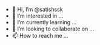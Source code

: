 - 👋 Hi, I’m @satishssk
- 👀 I’m interested in ...
- 🌱 I’m currently learning ...
- 💞️ I’m looking to collaborate on ...
- 📫 How to reach me ...

<!---
satishssk/satishssk is a ✨ special ✨ repository because its `README.md` (this file) appears on your GitHub profile.
You can click the Preview link to take a look at your changes.
--->
